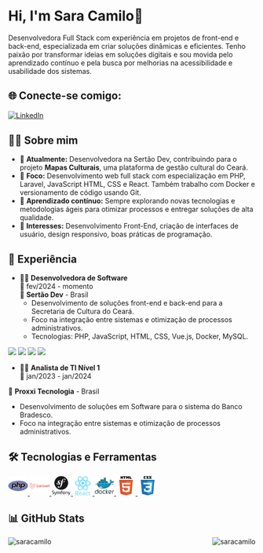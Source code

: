 # Hi, I'm Sara Camilo👋

Desenvolvedora Full Stack com experiência em projetos de front-end e back-end, especializada em criar soluções dinâmicas e eficientes. Tenho paixão por transformar ideias em soluções digitais e sou movida pelo aprendizado contínuo e pela busca por melhorias na acessibilidade e usabilidade dos sistemas.

## 🌐 Conecte-se comigo:

<p align="left">
  <a href="https://www.linkedin.com/in/saracamilo/" target="_blank">
    <img align="center" src="https://raw.githubusercontent.com/rahuldkjain/github-profile-readme-generator/master/src/images/icons/Social/linked-in-alt.svg" alt="LinkedIn" height="30" width="40" />
  </a>
</p>

## 👩‍💻 Sobre mim

- 💼 **Atualmente:** Desenvolvedora na Sertão Dev, contribuindo para o projeto **Mapas Culturais**, uma plataforma de gestão cultural do Ceará.
- 🎯 **Foco:** Desenvolvimento web full stack com especialização em PHP, Laravel, JavaScript HTML, CSS e React. Também trabalho com Docker e versionamento de código usando Git.
- 🌱 **Aprendizado contínuo:** Sempre explorando novas tecnologias e metodologias ágeis para otimizar processos e entregar soluções de alta qualidade.
- 🎨 **Interesses:** Desenvolvimento Front-End, criação de interfaces de usuário, design responsivo, boas práticas de programação.

## 💼 Experiência

- 👩‍💻 **Desenvolvedora de Software**\
📆 fev/2024 - momento\
📍 **Sertão Dev** - Brasil
  - Desenvolvimento de soluções front-end e back-end para a Secretaria de Cultura do Ceará.
  - Foco na integração entre sistemas e otimização de processos administrativos.
  - Tecnologias: PHP, JavaScript, HTML, CSS, Vue.js, Docker, MySQL.

<p>
<img src="https://img.shields.io/badge/PHP-777BB4?style=flat-square&logo=php&logoColor=white"/>
<img src="https://img.shields.io/badge/Docker-3498DB?style=flat-square&logo=docker&logoColor=white"/>
<img src="https://img.shields.io/badge/MySQL-4479A1?style=flat-square&logo=mysql&logoColor=white"/>
<img src="https://img.shields.io/badge/Github-181717?style=flat-square&logo=github&logoColor=white" />
</p>

- 👩‍💻 **Analista de TI Nível 1**\
📆 jan/2023 - jan/2024

📍 **Proxxi Tecnologia** - Brasil
 - Desenvolvimento de soluções em Software para o sistema do Banco Bradesco.
 - Foco na integração entre sistemas e otimização de processos administrativos.

## 🛠️ Tecnologias e Ferramentas

<p align="left">
  <a href="https://www.php.net" target="_blank" rel="noreferrer"> 
    <img src="https://raw.githubusercontent.com/devicons/devicon/master/icons/php/php-original.svg" alt="PHP" width="40" height="40"/> 
  </a>
  <a href="https://laravel.com/" target="_blank" rel="noreferrer"> 
    <img src="https://raw.githubusercontent.com/devicons/devicon/master/icons/laravel/laravel-original-wordmark.svg" alt="Laravel" width="40" height="40"/> 
  </a>
  <a href="https://symfony.com/" target="_blank" rel="noreferrer"> 
    <img src="https://raw.githubusercontent.com/devicons/devicon/master/icons/symfony/symfony-original-wordmark.svg" alt="Symfony" width="40" height="40"/> 
  </a>
  <a href="https://reactjs.org/" target="_blank" rel="noreferrer"> 
    <img src="https://raw.githubusercontent.com/devicons/devicon/master/icons/react/react-original-wordmark.svg" alt="React" width="40" height="40"/> 
  </a>
  <a href="https://www.docker.com/" target="_blank" rel="noreferrer"> 
    <img src="https://raw.githubusercontent.com/devicons/devicon/master/icons/docker/docker-original-wordmark.svg" alt="Docker" width="40" height="40"/> 
  </a>
  <a href="https://developer.mozilla.org/en-US/docs/Web/HTML" target="_blank" rel="noreferrer"> 
    <img src="https://raw.githubusercontent.com/devicons/devicon/master/icons/html5/html5-original-wordmark.svg" alt="HTML5" width="40" height="40"/> 
  </a>
  <a href="https://developer.mozilla.org/en-US/docs/Web/CSS" target="_blank" rel="noreferrer"> 
    <img src="https://raw.githubusercontent.com/devicons/devicon/master/icons/css3/css3-original-wordmark.svg" alt="CSS3" width="40" height="40"/> 
  </a>
</p>

## 📊 GitHub Stats

<div>
  <img src="https://github-readme-stats.vercel.app/api/top-langs?username=saracamilo&show_icons=true&locale=en&layout=compact" alt="saracamilo" align="left" />
  <img src="https://github-readme-stats.vercel.app/api?username=saracamilo&show_icons=true&theme=tokyonight" alt="saracamilo" align="right" />
</div>

